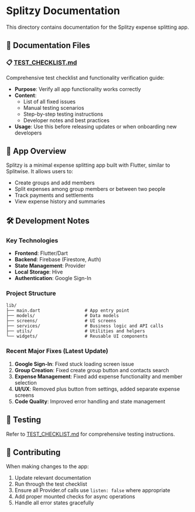 # Splitzy Documentation

This directory contains documentation for the Splitzy expense splitting app.

## 📁 Documentation Files

### 📋 [TEST_CHECKLIST.md](./TEST_CHECKLIST.md)
Comprehensive test checklist and functionality verification guide:
- **Purpose**: Verify all app functionality works correctly
- **Content**: 
  - List of all fixed issues
  - Manual testing scenarios
  - Step-by-step testing instructions
  - Developer notes and best practices
- **Usage**: Use this before releasing updates or when onboarding new developers

## 📱 App Overview

Splitzy is a minimal expense splitting app built with Flutter, similar to Splitwise. It allows users to:
- Create groups and add members
- Split expenses among group members or between two people
- Track payments and settlements
- View expense history and summaries

## 🛠 Development Notes

### Key Technologies
- **Frontend**: Flutter/Dart
- **Backend**: Firebase (Firestore, Auth)
- **State Management**: Provider
- **Local Storage**: Hive
- **Authentication**: Google Sign-In

### Project Structure
```
lib/
├── main.dart                 # App entry point
├── models/                   # Data models
├── screens/                  # UI screens
├── services/                 # Business logic and API calls
├── utils/                    # Utilities and helpers
└── widgets/                  # Reusable UI components
```

### Recent Major Fixes (Latest Update)
1. **Google Sign-In**: Fixed stuck loading screen issue
2. **Group Creation**: Fixed create group button and contacts search
3. **Expense Management**: Fixed add expense functionality and member selection
4. **UI/UX**: Removed plus button from settings, added separate expense screens
5. **Code Quality**: Improved error handling and state management

## 🧪 Testing

Refer to [TEST_CHECKLIST.md](./TEST_CHECKLIST.md) for comprehensive testing instructions.

## 📝 Contributing

When making changes to the app:
1. Update relevant documentation
2. Run through the test checklist
3. Ensure all Provider.of calls use `listen: false` where appropriate
4. Add proper mounted checks for async operations
5. Handle all error states gracefully